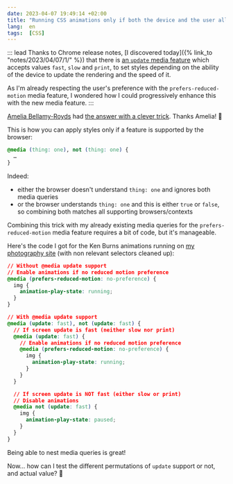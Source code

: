 ```yaml
---
date: 2023-04-07 19:49:14 +02:00
title: "Running CSS animations only if both the device and the user allow it"
lang:  en
tags:  [CSS]
---
```


::: lead
Thanks to Chrome release notes, [I discovered today]({% link_to "notes/2023/04/07/1/" %}) that there is [an `update` media feature](https://developer.mozilla.org/en-US/docs/Web/CSS/@media/update-frequency) which accepts values `fast`, `slow` and `print`, to set styles depending on the ability of the device to update the rendering and the speed of it.

As I'm already respecting the user's preference with the `prefers-reduced-motion` media feature, I wondered how I could progressively enhance this with the new media feature.
:::

[Amelia Bellamy-Royds](https://front-end.social/@AmeliaBR) had [the answer with a clever trick](https://front-end.social/@AmeliaBR/110158330793667431). Thanks Amelia! 🙏

This is how you can apply styles only if a feature is supported by the browser:

```css
@media (thing: one), not (thing: one) {
  …
}
```

Indeed:

- either the browser doesn't understand `thing: one` and ignores both media queries
- or the browser understands `thing: one` and this is either `true` or `false`, so combining both matches all supporting browsers/contexts

Combining this trick with my already existing media queries for the `prefers-reduced-motion` media feature requires a bit of code, but it's manageable.

Here's the code I got for the Ken Burns animations running on [my photography site](https://nicolas-hoizey.photo) (with non relevant selectors cleaned up):

```css
// Without @media update support
// Enable animations if no reduced motion preference
@media (prefers-reduced-motion: no-preference) {
  img {
    animation-play-state: running;
  }
}

// With @media update support
@media (update: fast), not (update: fast) {
  // If screen update is fast (neither slow nor print)
  @media (update: fast) {
    // Enable animations if no reduced motion preference
    @media (prefers-reduced-motion: no-preference) {
      img {
        animation-play-state: running;
      }
    }
  }

  // If screen update is NOT fast (either slow or print)
  // Disable animations
  @media not (update: fast) {
    img {
      animation-play-state: paused;
    }
  }
}
```

Being able to nest media queries is great!

Now… how can I test the different permutations of `update` support or not, and actual value? 🤔
